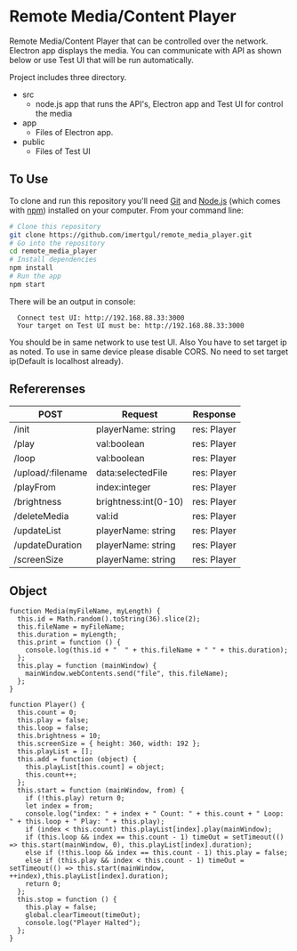 # Remote Media/Content Player

Remote Media/Content Player that can be controlled over the network. Electron app displays the media. You can communicate with API as shown below or use Test UI that will be run automatically.

Project includes three directory. 

 - src
	 - node.js app that runs the API's, Electron app and Test UI for control the media
 - app
	 - Files of Electron app.
 - public
	 - Files of Test UI

## To Use

To clone and run this repository you'll need [Git](https://git-scm.com) and [Node.js](https://nodejs.org/en/download/) (which comes with [npm](http://npmjs.com)) installed on your computer. From your command line:

```bash
# Clone this repository
git clone https://github.com/imertgul/remote_media_player.git
# Go into the repository
cd remote_media_player
# Install dependencies
npm install
# Run the app
npm start
```
There will be an output  in console:

      Connect test UI: http://192.168.88.33:3000
      Your target on Test UI must be: http://192.168.88.33:3000

You should be in same network to use test UI. Also You have to set target ip as noted.
To use in same device please disable CORS. No need to set target ip(Default is localhost already).

## Refererenses

| POST| Request | Response  |
|--|--|--|
| /init | playerName: string | res: Player |
| /play| val:boolean | res: Player |
| /loop| val:boolean | res: Player |
| /upload/:filename| data:selectedFile | res: Player |
| /playFrom | index:integer | res: Player |
| /brightness| brightness:int(0-10) | res: Player |
| /deleteMedia| val:id | res: Player |
| /updateList | playerName: string | res: Player |
| /updateDuration | playerName: string | res: Player |
| /screenSize | playerName: string | res: Player |

## Object

    function Media(myFileName, myLength) {
      this.id = Math.random().toString(36).slice(2);
      this.fileName = myFileName;
      this.duration = myLength;
      this.print = function () {
        console.log(this.id + "  " + this.fileName + " " + this.duration);
      };
      this.play = function (mainWindow) {
        mainWindow.webContents.send("file", this.fileName);
      };
    }

    function Player() {
      this.count = 0;
      this.play = false;
      this.loop = false;
      this.brightness = 10;
      this.screenSize = { height: 360, width: 192 };
      this.playList = [];
      this.add = function (object) {
        this.playList[this.count] = object;
        this.count++;
      };
      this.start = function (mainWindow, from) {
        if (!this.play) return 0;
        let index = from;
        console.log("index: " + index + " Count: " + this.count + " Loop: " + this.loop + " Play: " + this.play);
        if (index < this.count) this.playList[index].play(mainWindow);
        if (this.loop && index == this.count - 1) timeOut = setTimeout(() => this.start(mainWindow, 0), this.playList[index].duration);
        else if (!this.loop && index == this.count - 1) this.play = false;
        else if (this.play && index < this.count - 1) timeOut = setTimeout(() => this.start(mainWindow, ++index),this.playList[index].duration);
        return 0;
      };
      this.stop = function () {
        this.play = false;
        global.clearTimeout(timeOut);
        console.log("Player Halted");
      };
    }


